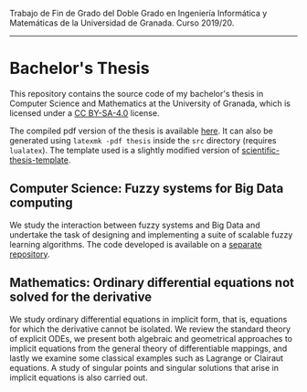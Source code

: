 Trabajo de Fin de Grado del Doble Grado en Ingeniería Informática y Matemáticas de la Universidad de Granada. Curso 2019/20.

----

# Bachelor's Thesis

This repository contains the source code of my bachelor's thesis in Computer Science and Mathematics at the University of Granada, which is licensed under a [CC BY-SA-4.0](http://creativecommons.org/licenses/by-sa/4.0/) license.

The compiled pdf version of the thesis is available [here](https://github.com/antcc/tfg/releases/download/v1.0/thesis.pdf). It can also be generated using `latexmk -pdf thesis` inside the `src` directory (requires `lualatex`). The template used is a slightly modified version of [scientific-thesis-template](https://github.com/latextemplates/scientific-thesis-template).

## Computer Science: Fuzzy systems for Big Data computing

We study the interaction between fuzzy systems and Big Data and undertake the task of designing and implementing a suite of scalable fuzzy learning algorithms. The code developed is available on a [separate repository](https://github.com/antcc/fuzzyspark).

## Mathematics: Ordinary differential equations not solved for the derivative

We study ordinary differential equations in implicit form, that is, equations for which the derivative cannot be isolated. We review the standard theory of explicit ODEs, we present both algebraic and geometrical approaches to implicit equations from the general theory of differentiable mappings, and lastly we examine some classical examples such as Lagrange or Clairaut equations. A study of singular points and singular solutions that arise in implicit equations is also carried out.
